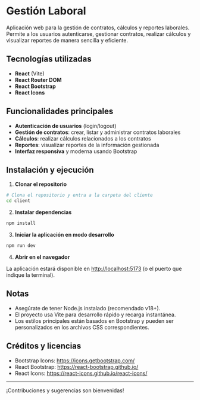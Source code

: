 # Gestión Laboral

Aplicación web para la gestión de contratos, cálculos y reportes laborales. Permite a los usuarios autenticarse, gestionar contratos, realizar cálculos y visualizar reportes de manera sencilla y eficiente.

## Tecnologías utilizadas

- **React** (Vite)
- **React Router DOM**
- **React Bootstrap**
- **React Icons**


## Funcionalidades principales

- **Autenticación de usuarios** (login/logout)
- **Gestión de contratos**: crear, listar y administrar contratos laborales
- **Cálculos**: realizar cálculos relacionados a los contratos
- **Reportes**: visualizar reportes de la información gestionada
- **Interfaz responsiva** y moderna usando Bootstrap

## Instalación y ejecución

1. **Clonar el repositorio**

```bash
# Clona el repositorio y entra a la carpeta del cliente
cd client
```

2. **Instalar dependencias**

```bash
npm install
```

3. **Iniciar la aplicación en modo desarrollo**

```bash
npm run dev
```

4. **Abrir en el navegador**

La aplicación estará disponible en [http://localhost:5173](http://localhost:5173) (o el puerto que indique la terminal).

## Notas

- Asegúrate de tener Node.js instalado (recomendado v18+).
- El proyecto usa Vite para desarrollo rápido y recarga instantánea.
- Los estilos principales están basados en Bootstrap y pueden ser personalizados en los archivos CSS correspondientes.

## Créditos y licencias

- Bootstrap Icons: https://icons.getbootstrap.com/
- React Bootstrap: https://react-bootstrap.github.io/
- React Icons: https://react-icons.github.io/react-icons/

---

¡Contribuciones y sugerencias son bienvenidas!
